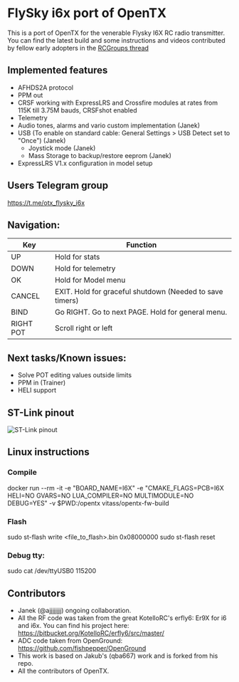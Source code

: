 # FlySky i6x port of OpenTX

This is a port of OpenTX for the venerable Flysky I6X RC radio transmitter. You can find the latest build and some instructions and videos contributed by fellow early adopters in the [RCGroups thread](https://www.rcgroups.com/forums/showthread.php?3916435-FlySky-I6X-port-of-OpenTX)  

## Implemented features 

* AFHDS2A protocol
* PPM out
* CRSF working with ExpressLRS and Crossfire modules at rates from 115K till 3.75M bauds, CRSFshot enabled
* Telemetry
* Audio tones, alarms and vario custom implementation (Janek)
* USB (To enable on standard cable: General Settings > USB Detect set to "Once") (Janek)
  * Joystick mode (Janek)
  * Mass Storage to backup/restore eeprom (Janek)
* ExpressLRS V1.x configuration in model setup
 
## Users Telegram group

https://t.me/otx_flysky_i6x

## Navigation:

| Key | Function |
| --- | --- |
| UP     | Hold for stats |                              
| DOWN   | Hold for telemetry |                                  
| OK     | Hold for Model menu |
| CANCEL | EXIT. Hold for graceful shutdown (Needed to save timers) |                      
| BIND   | Go RIGHT. Go to next PAGE. Hold for general menu. |
| RIGHT POT | Scroll right or left |

## Next tasks/Known issues:

* Solve POT editing values outside limits
* PPM in (Trainer)
* HELI support

## ST-Link pinout

![ST-Link pinout](https://raw.githubusercontent.com/marianomd/opentx/2.3_M0/doc/flysky/flysky-i6x%20st-link%20pinout%20small.png)

## Linux instructions
### Compile
docker run --rm -it -e "BOARD_NAME=I6X" -e "CMAKE_FLAGS=PCB=I6X HELI=NO GVARS=NO LUA_COMPILER=NO MULTIMODULE=NO DEBUG=YES" -v $PWD:/opentx vitass/opentx-fw-build

### Flash
sudo st-flash write <file_to_flash>.bin 0x08000000
sudo st-flash reset

### Debug tty:
sudo cat /dev/ttyUSB0 115200

## Contributors

* Janek (@ajjjjjjjj) ongoing collaboration.
* All the RF code was taken from the great KotelloRC's erfly6: Er9X for i6 and i6x. You can find his project here: https://bitbucket.org/KotelloRC/erfly6/src/master/
* ADC code taken from OpenGround: https://github.com/fishpepper/OpenGround
* This work is based on Jakub's (qba667) work and is forked from his repo.
* All the contributors of OpenTX. 
